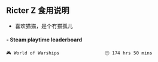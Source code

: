 ## Ricter Z 食用说明
- 喜欢猫猫，是个冇猫孤儿

<!-- steam-box start -->
#### - Steam playtime leaderboard
```text
🎮 World of Warships                 🕘 174 hrs 50 mins
```
<!-- Powered by https://github.com/YouEclipse/steam-box . -->
<!-- steam-box end -->
